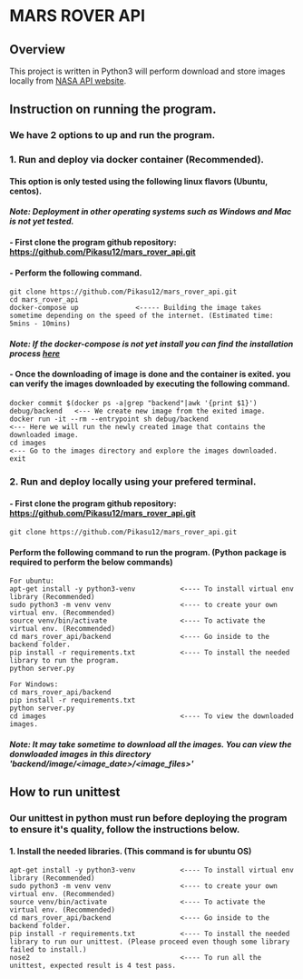 # MARS ROVER API

## Overview
This project is written in Python3 will perform download and store images locally from [NASA API website](https://api.nasa.gov/).

## Instruction on running the program.
### We have 2 options to up and run the program.

### 1. Run and deploy via docker container (Recommended).
#### This option is only tested using the following linux flavors (Ubuntu, centos).
#### ***Note:*** *Deployment in other operating systems such as Windows and Mac is not yet tested.*
#### - First clone the program github repository: https://github.com/Pikasu12/mars_rover_api.git
#### - Perform the following command.
```
git clone https://github.com/Pikasu12/mars_rover_api.git
cd mars_rover_api
docker-compose up              <----- Building the image takes sometime depending on the speed of the internet. (Estimated time: 5mins - 10mins)
```
#### ***Note:*** *If the docker-compose is not yet install you can find the installation process [here](https://docs.docker.com/compose/install/)*
#### - Once the downloading of image is done and  the container is exited. you can verify the images downloaded by executing the following command.
```
docker commit $(docker ps -a|grep "backend"|awk '{print $1}') debug/backend   <--- We create new image from the exited image.
docker run -it --rm --entrypoint sh debug/backend                             <--- Here we will run the newly created image that contains the downloaded image.
cd images                                                                     <--- Go to the images directory and explore the images downloaded.
exit
```

### 2. Run and deploy locally using your prefered terminal.
#### - First clone the program github repository: https://github.com/Pikasu12/mars_rover_api.git
```
git clone https://github.com/Pikasu12/mars_rover_api.git 
```
#### Perform the following command to run the program. (Python package is required to perform the below commands)
```
For ubuntu:
apt-get install -y python3-venv           <---- To install virtual env library (Recommended)
sudo python3 -m venv venv                 <---- to create your own virtual env. (Recommended)
source venv/bin/activate                  <---- To activate the virtual env. (Recommended)
cd mars_rover_api/backend                 <---- Go inside to the backend folder.
pip install -r requirements.txt           <---- To install the needed library to run the program.
python server.py

For Windows:
cd mars_rover_api/backend
pip install -r requirements.txt
python server.py
cd images                                 <---- To view the downloaded images.
```
#### ***Note:*** *It may take sometime to download all the images. You can view the donwloaded images in this directory 'backend/image/<image_date>/<image_files>'*

## How to run unittest
### Our unittest in python must run before deploying the program to ensure it's quality, follow the instructions below.
#### 1. Install the needed libraries. (This command is for ubuntu OS)
```
apt-get install -y python3-venv           <---- To install virtual env library (Recommended)
sudo python3 -m venv venv                 <---- to create your own virtual env. (Recommended)
source venv/bin/activate                  <---- To activate the virtual env. (Recommended)
cd mars_rover_api/backend                 <---- Go inside to the backend folder.
pip install -r requirements.txt           <---- To install the needed library to run our unittest. (Please proceed even though some library failed to install.)
nose2                                     <---- To run all the unittest, expected result is 4 test pass.
```